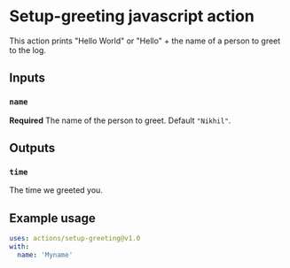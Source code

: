 # Setup-greeting javascript action

This action prints "Hello World" or "Hello" + the name of a person to greet to the log.

## Inputs

### `name`

**Required** The name of the person to greet. Default `"Nikhil"`.

## Outputs

### `time`

The time we greeted you.

## Example usage

```yaml
uses: actions/setup-greeting@v1.0
with:
  name: 'Myname'
```
